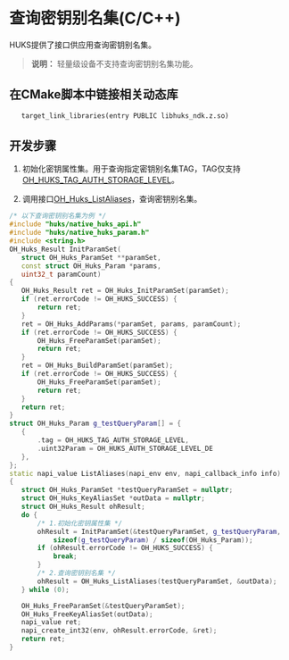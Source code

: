 # 查询密钥别名集(C/C++)


HUKS提供了接口供应用查询密钥别名集。
>**说明：**
> 轻量级设备不支持查询密钥别名集功能。

## 在CMake脚本中链接相关动态库
```txt
   target_link_libraries(entry PUBLIC libhuks_ndk.z.so)
```

## 开发步骤

1. 初始化密钥属性集。用于查询指定密钥别名集TAG，TAG仅支持[OH_HUKS_TAG_AUTH_STORAGE_LEVEL](../../reference/apis-universal-keystore-kit/_huks_type_api.md#oh_huks_authstoragelevel)。

2. 调用接口[OH_Huks_ListAliases](../../reference/apis-universal-keystore-kit/_huks_key_api.md#oh_huks_listaliases)，查询密钥别名集。

 ```c++
/* 以下查询密钥别名集为例 */
#include "huks/native_huks_api.h"
#include "huks/native_huks_param.h"
#include <string.h>
OH_Huks_Result InitParamSet(
    struct OH_Huks_ParamSet **paramSet,
    const struct OH_Huks_Param *params,
    uint32_t paramCount)
{
    OH_Huks_Result ret = OH_Huks_InitParamSet(paramSet);
    if (ret.errorCode != OH_HUKS_SUCCESS) {
        return ret;
    }
    ret = OH_Huks_AddParams(*paramSet, params, paramCount);
    if (ret.errorCode != OH_HUKS_SUCCESS) {
        OH_Huks_FreeParamSet(paramSet);
        return ret;
    }
    ret = OH_Huks_BuildParamSet(paramSet);
    if (ret.errorCode != OH_HUKS_SUCCESS) {
        OH_Huks_FreeParamSet(paramSet);
        return ret;
    }
    return ret;
}
struct OH_Huks_Param g_testQueryParam[] = {
    {
        .tag = OH_HUKS_TAG_AUTH_STORAGE_LEVEL,
        .uint32Param = OH_HUKS_AUTH_STORAGE_LEVEL_DE
    }, 
};
static napi_value ListAliases(napi_env env, napi_callback_info info)
{
    struct OH_Huks_ParamSet *testQueryParamSet = nullptr;
    struct OH_Huks_KeyAliasSet *outData = nullptr;
    struct OH_Huks_Result ohResult;
    do {
        /* 1.初始化密钥属性集 */
        ohResult = InitParamSet(&testQueryParamSet, g_testQueryParam,
            sizeof(g_testQueryParam) / sizeof(OH_Huks_Param));
        if (ohResult.errorCode != OH_HUKS_SUCCESS) {
            break;
        }
        /* 2.查询密钥别名集 */
        ohResult = OH_Huks_ListAliases(testQueryParamSet, &outData);
    } while (0);

    OH_Huks_FreeParamSet(&testQueryParamSet);
    OH_Huks_FreeKeyAliasSet(outData);
    napi_value ret;
    napi_create_int32(env, ohResult.errorCode, &ret);
    return ret;
}
```